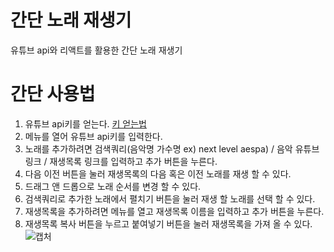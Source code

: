 # 간단 노래 재생기
유튜브 api와 리액트를 활용한 간단 노래 재생기

# 간단 사용법
1. 유튜브 api키를 얻는다. [키 얻는법](https://developers.google.com/youtube/v3/getting-started?hl=ko)
2. 메뉴를 열어 유튜브 api키를 입력한다.
3. 노래를 추가하려면 검색쿼리(음악명 가수명 ex) next level aespa) / 음악 유튜브 링크 / 재생목록 링크를 입력하고 추가 버튼을 누른다.
4. 다음 이전 버튼을 눌러 재생목록의 다음 혹은 이전 노래를 재생 할 수 있다.
5. 드래그 앤 드롭으로 노래 순서를 변경 할 수 있다.
6. 검색쿼리로 추가한 노래에서 펼치기 버튼을 눌러 재생 할 노래를 선택 할 수 있다. 
7. 재생목록을 추가하려면 메뉴를 열고 재생목록 이름을 입력하고 추가 버튼을 누른다.
8. 재생목록 복사 버튼을 누르고 붙여넣기 버튼을 눌러 재생목록을 가져 올 수 있다.
![캡처](https://user-images.githubusercontent.com/47706141/126463425-eec212ea-b0c4-4da8-be4b-c5765ec4a77a.PNG)

